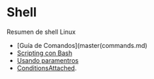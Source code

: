 # Shell
Resumen de shell Linux
- [Guía de Comandos](master(commands.md)
- [Scripting con Bash](master/01_scriptingBash.md)
- [Usando paramentros](master/02_interactiveScript.md)
- [ConditionsAttached](master/03conditionsAttached.md).